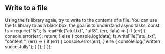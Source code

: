 ## Write to a file
Using the fs library again, try to write to the contents of a file.
You can use the fs library to as a black box, the goal is to understand async tasks.
const fs = require("fs");
fs.readFile("atul.txt", "utf8", (err, data) => {
  if (err) {
    console.error(err);
    return;
  } else {
    console.log(data);
    fs.writeFile("atul.txt", "content ", (err) => {
      if (err) {
        console.error(err);
      } else {
        console.log("written succesfully");
      }
    });
  }
});
